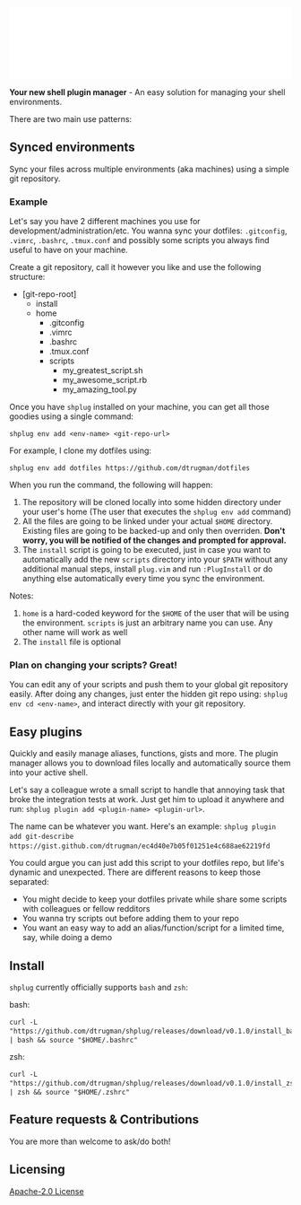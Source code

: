 ![shplug](./img/shplug.png "Logo")

**Your new shell plugin manager** - An easy solution for managing your shell environments.

There are two main use patterns:

## Synced environments

Sync your files across multiple environments (aka machines) using a simple git repository.

### Example

Let's say you have 2 different machines you use for development/administration/etc.
You wanna sync your dotfiles: `.gitconfig`, `.vimrc`, `.bashrc`, `.tmux.conf`
and possibly some scripts you always find useful to have on your machine.

Create a git repository, call it however you like and use the following structure:
- [git-repo-root]
    - install
    - home
        - .gitconfig
        - .vimrc
        - .bashrc
        - .tmux.conf
        - scripts
            - my_greatest_script.sh
            - my_awesome_script.rb
            - my_amazing_tool.py

Once you have `shplug` installed on your machine, you can get all those goodies using a single command:
```
shplug env add <env-name> <git-repo-url>
```

For example, I clone my dotfiles using:
```
shplug env add dotfiles https://github.com/dtrugman/dotfiles
```

When you run the command, the following will happen:

1. The repository will be cloned locally into some hidden directory under your user's home (The user that executes the `shplug env add` command)
1. All the files are going to be linked under your actual `$HOME` directory. Existing files are going to be backed-up and only then overriden. **Don't worry, you will be notified of the changes and prompted for approval.**
1. The `install` script is going to be executed, just in case you want to automatically add the new `scripts` directory into your `$PATH` without any additional manual steps, install `plug.vim` and run `:PlugInstall` or do anything else automatically every time you sync the environment.

Notes:
1. `home` is a hard-coded keyword for the `$HOME` of the user that will be using the environment. `scripts` is just an arbitrary name you can use. Any other name will work as well
1. The `install` file is optional

### Plan on changing your scripts? Great!

You can edit any of your scripts and push them to your global git repository easily. After doing any changes, just enter the hidden git repo using: `shplug env cd <env-name>`, and interact directly with your git repository.

## Easy plugins

Quickly and easily manage aliases, functions, gists and more. The plugin manager allows you to download files locally and automatically source them into your active shell.

Let's say a colleague wrote a small script to handle that annoying task that broke the integration tests at work. Just get him to upload it anywhere and run: `shplug plugin add <plugin-name> <plugin-url>`.

The name can be whatever you want. Here's an example: `shplug plugin add git-describe https://gist.github.com/dtrugman/ec4d40e7b05f01251e4c688ae62219fd`

You could argue you can just add this script to your dotfiles repo, but life's dynamic and unexpected. There are different reasons to keep those separated:

- You might decide to keep your dotfiles private while share some scripts with colleagues or fellow redditors
- You wanna try scripts out before adding them to your repo
- You want an easy way to add an alias/function/script for a limited time, say, while doing a demo

## Install

`shplug` currently officially supports `bash` and `zsh`:

bash:
```
curl -L "https://github.com/dtrugman/shplug/releases/download/v0.1.0/install_bash" | bash && source "$HOME/.bashrc"
```

zsh:
```
curl -L "https://github.com/dtrugman/shplug/releases/download/v0.1.0/install_zsh" | zsh && source "$HOME/.zshrc"
```

## Feature requests & Contributions

You are more than welcome to ask/do both!

## Licensing

[Apache-2.0 License](https://tldrlegal.com/license/apache-license-2.0-(apache-2.0))
